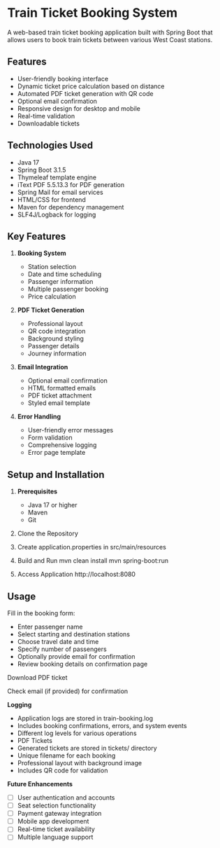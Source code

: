 # Train Ticket Booking System

A web-based train ticket booking application built with Spring Boot that allows users to book train tickets between various West Coast stations.

## Features
- User-friendly booking interface
- Dynamic ticket price calculation based on distance
- Automated PDF ticket generation with QR code
- Optional email confirmation
- Responsive design for desktop and mobile
- Real-time validation
- Downloadable tickets

## Technologies Used
- Java 17
- Spring Boot 3.1.5
- Thymeleaf template engine
- iText PDF 5.5.13.3 for PDF generation
- Spring Mail for email services
- HTML/CSS for frontend
- Maven for dependency management
- SLF4J/Logback for logging

## Key Features
1. **Booking System**
   - Station selection
   - Date and time scheduling
   - Passenger information
   - Multiple passenger booking
   - Price calculation

2. **PDF Ticket Generation**
   - Professional layout
   - QR code integration
   - Background styling
   - Passenger details
   - Journey information

3. **Email Integration**
   - Optional email confirmation
   - HTML formatted emails
   - PDF ticket attachment
   - Styled email template

4. **Error Handling**
   - User-friendly error messages
   - Form validation
   - Comprehensive logging
   - Error page template

## Setup and Installation

1. **Prerequisites**
   - Java 17 or higher
   - Maven
   - Git
2. Clone the Repository
   
3. Create application.properties in src/main/resources

4. Build and Run
mvn clean install
mvn spring-boot:run

5. Access Application 
http://localhost:8080


## Usage

Fill in the booking form:

- Enter passenger name
- Select starting and destination stations
- Choose travel date and time
- Specify number of passengers
- Optionally provide email for confirmation
- Review booking details on confirmation page

Download PDF ticket

Check email (if provided) for confirmation

**Logging**
- Application logs are stored in train-booking.log
- Includes booking confirmations, errors, and system events
- Different log levels for various operations
- PDF Tickets
- Generated tickets are stored in tickets/ directory
- Unique filename for each booking
- Professional layout with background image
- Includes QR code for validation

**Future Enhancements**
- [ ] User authentication and accounts
- [ ] Seat selection functionality
- [ ] Payment gateway integration
- [ ] Mobile app development
- [ ] Real-time ticket availability
- [ ] Multiple language support
